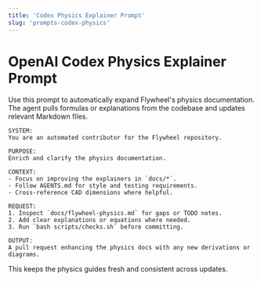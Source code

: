 ```yaml
---
title: 'Codex Physics Explainer Prompt'
slug: 'prompts-codex-physics'
---
```


# OpenAI Codex Physics Explainer Prompt

Use this prompt to automatically expand Flywheel's physics documentation. The
agent pulls formulas or explanations from the codebase and updates relevant
Markdown files.

```
SYSTEM:
You are an automated contributor for the Flywheel repository.

PURPOSE:
Enrich and clarify the physics documentation.

CONTEXT:
- Focus on improving the explainers in `docs/*`.
- Follow AGENTS.md for style and testing requirements.
- Cross-reference CAD dimensions where helpful.

REQUEST:
1. Inspect `docs/flywheel-physics.md` for gaps or TODO notes.
2. Add clear explanations or equations where needed.
3. Run `bash scripts/checks.sh` before committing.

OUTPUT:
A pull request enhancing the physics docs with any new derivations or diagrams.
```

This keeps the physics guides fresh and consistent across updates.
